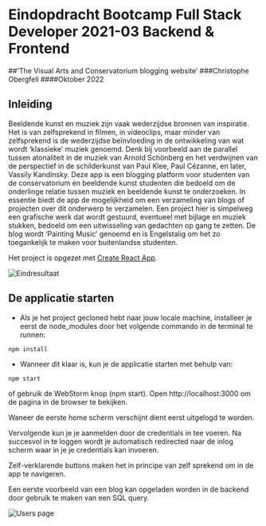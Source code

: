 # Eindopdracht Bootcamp Full Stack Developer 2021-03 Backend & Frontend
##‘The Visual Arts and Conservatorium blogging website’
###Christophe Obergfell
####Oktober 2022

## Inleiding
Beeldende kunst en muziek zijn vaak wederzijdse bronnen van inspiratie. Het is van zelfsprekend in filmen, in videoclips, maar minder van zelfsprekend is de wederzijdse beïnvloeding in de ontwikkeling van wat wordt ‘klassieke’ muziek genoemd. Denk bij voorbeeld aan de parallel tussen atonaliteit in de muziek van Arnold Schönberg en het verdwijnen van de perspectief in de schilderkunst van Paul Klee, Paul Cézanne, en later, Vassily Kandinsky.
Deze app is een blogging platform voor studenten van de conservatorium en beeldende kunst studenten die bedoeld om de onderlinge relatie tussen muziek en beeldende kunst te onderzoeken.
In essentie biedt de app de mogelijkheid om een verzameling van blogs of projecten over dit onderwerp te verzamelen. Een project hier is simpelweg een grafische werk dat wordt gestuurd, eventueel met bijlage en muziek stukken, bedoeld om een uitwisseling van gedachten op gang te zetten.
De blog wordt ‘Painting Music’ genoemd en is Engelstalig om het zo toegankelijk te maken voor buitenlandse studenten.

Het project is opgezet met [Create React App](https://github.com/facebook/create-react-app).



![Eindresultaat](D:\Data\NOVI\eindopdracht\frontend-eindopdracht\src\assets\home_page_screen_shot.PNG)



## De applicatie starten
* Als je het project gecloned hebt naar jouw locale machine, installeer je eerst de node_modules door het volgende commando in de terminal te runnen:

`npm install`

* Wanneer dit klaar is, kun je de applicatie starten met behulp van:

`npm start`

of gebruik de WebStorm knop (npm start). Open http://localhost:3000 om de pagina in de browser te bekijken.

Waneer de eerste home scherm verschijnt dient eerst uitgelogd te worden.

Vervolgende kun je je aanmelden door de credentials in tee voeren. Na succesvol in te loggen wordt je
automatisch redirected naar de inlog scherm waar in je je credentials kan invoeren.

Zelf-verklarende buttons maken het in principe van zelf sprekend om in de app te navigeren. 

Een eerste voorbeeld van een blog kan opgeladen worden in de backend door gebruik te maken van een 
SQL query.

![Users page](D:\Data\NOVI\eindopdracht\frontend-eindopdracht\src\assets\users_page_screen_shot.PNG)